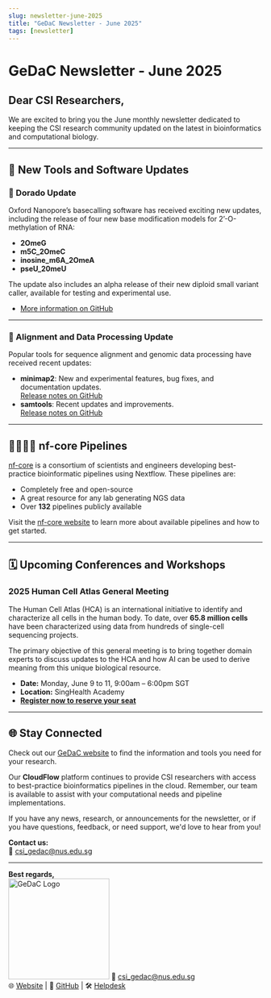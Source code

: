 ```yaml
---
slug: newsletter-june-2025
title: "GeDaC Newsletter - June 2025"
tags: [newsletter]
---
```


# GeDaC Newsletter - June 2025

## Dear CSI Researchers,

We are excited to bring you the June monthly newsletter dedicated to keeping the CSI research community updated on the latest in bioinformatics and computational biology.

---

## 🧰 New Tools and Software Updates

### 🚀 Dorado Update

Oxford Nanopore’s basecalling software has received exciting new updates, including the release of four new base modification models for 2’-O-methylation of RNA:

- **2OmeG**
- **m5C_2OmeC**
- **inosine_m6A_2OmeA**
- **pseU_20meU**

The update also includes an alpha release of their new diploid small variant caller, available for testing and experimental use.

- [More information on GitHub](https://github.com/nanoporetech/dorado)

<!--truncate-->
---

### 🚀 Alignment and Data Processing Update

Popular tools for sequence alignment and genomic data processing have received recent updates:

- **minimap2**: New and experimental features, bug fixes, and documentation updates.  
    [Release notes on GitHub](https://github.com/lh3/minimap2/releases)
- **samtools**: Recent updates and improvements.  
    [Release notes on GitHub](https://github.com/samtools/samtools/releases)

---

## 👨‍💻👩‍💻 nf-core Pipelines

[nf-core](https://nf-co.re/) is a consortium of scientists and engineers developing best-practice bioinformatic pipelines using Nextflow. These pipelines are:

- Completely free and open-source
- A great resource for any lab generating NGS data
- Over **132** pipelines publicly available

Visit the [nf-core website](https://nf-co.re/pipelines) to learn more about available pipelines and how to get started.

---

## 🗓️ Upcoming Conferences and Workshops

### 2025 Human Cell Atlas General Meeting

The Human Cell Atlas (HCA) is an international initiative to identify and characterize all cells in the human body. To date, over **65.8 million cells** have been characterized using data from hundreds of single-cell sequencing projects.

The primary objective of this general meeting is to bring together domain experts to discuss updates to the HCA and how AI can be used to derive meaning from this unique biological resource.

- **Date:** Monday, June 9 to 11, 9:00am – 6:00pm SGT
- **Location:** SingHealth Academy
- **[Register now to reserve your seat](https://events.humancellatlas.org/2025GM)**

---

## 🌐 Stay Connected

Check out our [GeDaC website](https://www.gedac.org/) to find the information and tools you need for your research.

Our **CloudFlow** platform continues to provide CSI researchers with access to best-practice bioinformatics pipelines in the cloud. Remember, our team is available to assist with your computational needs and pipeline implementations.

If you have any news, research, or announcements for the newsletter, or if you have questions, feedback, or need support, we'd love to hear from you!

**Contact us:**  
📧 csi_gedac@nus.edu.sg

---


**Best regards,**  
<img src="/img/gedac_logo.png" alt="GeDaC Logo" width="200" />
📧 [csi_gedac@nus.edu.sg](mailto:csi_gedac@nus.edu.sg)<br/>
🌐 [Website](https://www.gedac.org/) | 🔗 [GitHub](https://github.com/CSI-Genomics-and-Data-Analytics-Core) | 🛠️ [Helpdesk](https://support.gedac.org/support/tickets/new)